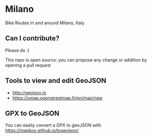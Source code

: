 # Milano

Bike Routes in and around Milano, Italy


## Can I contribute?
Please do :)

This repo is open source: you can propose any change or addition by opening a pull request

## Tools to view and edit GeoJSON
- http://geojson.io
- https://umap.openstreetmap.fr/en/map/new

## GPX to GeoJSON
You can easily convert a GPX to geoJSON with https://mapbox.github.io/togeojson/



